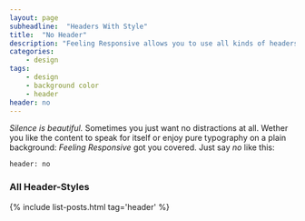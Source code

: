 ```yaml
---
layout: page
subheadline:  "Headers With Style"
title:  "No Header"
description: "Feeling Responsive allows you to use all kinds of headers. This example shows <em>no</em> header at all. Just the navigation."
categories:
    - design
tags:
    - design
    - background color
    - header
header: no
---
```

*Silence is beautiful.* Sometimes you just want no distractions at all. Wether you like the content to speak for itself or enjoy pure typography on a plain background: *Feeling Responsive* got you covered. Just say *no* like this:

~~~
header: no
~~~


### All Header-Styles 

{% include list-posts.html tag='header' %}